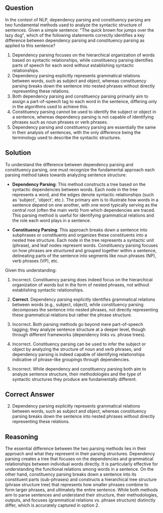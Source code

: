 ## Question
In the context of NLP, dependency parsing and constituency parsing are two fundamental methods used to analyze the syntactic structure of sentences. Given a simple sentence: "The quick brown fox jumps over the lazy dog", which of the following statements correctly identifies a key difference between dependency parsing and constituency parsing as applied to this sentence?

1. Dependency parsing focuses on the hierarchical organization of words based on syntactic relationships, while constituency parsing identifies parts of speech for each word without establishing syntactic relationships.
2. Dependency parsing explicitly represents grammatical relations between words, such as subject and object, whereas constituency parsing breaks down the sentence into nested phrases without directly representing these relations.
3. Both dependency parsing and constituency parsing primarily aim to assign a part-of-speech tag to each word in the sentence, differing only in the algorithms used to achieve this.
4. Constituency parsing cannot be used to identify the subject or object in a sentence, whereas dependency parsing is not capable of identifying phrases such as noun phrases or verb phrases.
5. Dependency parsing and constituency parsing are essentially the same in their analysis of sentences, with the only difference being the terminology used to describe the syntactic structures.

## Solution

To understand the difference between dependency parsing and constituency parsing, one must recognize the fundamental approach each parsing method takes towards analyzing sentence structure:

- **Dependency Parsing**: This method constructs a tree based on the syntactic dependencies between words. Each node in the tree represents a word, and the edges denote syntactic relationships (such as 'subject', 'object', etc.). The primary aim is to illustrate how words in a sentence depend on one another, with one word typically serving as the central root (often the main verb) from which dependencies are traced. This parsing method is useful for identifying grammatical relations and the role each word plays in a sentence. 

- **Constituency Parsing**: This approach breaks down a sentence into subphrases or constituents and organizes these constituents into a nested tree structure. Each node in the tree represents a syntactic unit (phrase), and leaf nodes represent words. Constituency parsing focuses on how phrases are structured and grouped together within a sentence, delineating parts of the sentence into segments like noun phrases (NP), verb phrases (VP), etc.

Given this understanding:

1. Incorrect. Constituency parsing does indeed focus on the hierarchical organization of words but in the form of nested phrases, not without establishing syntactic relationships.

2. **Correct**. Dependency parsing explicitly identifies grammatical relations between words (e.g., subject, object), while constituency parsing decomposes the sentence into nested phrases, not directly representing these grammatical relations but rather the phrase structure.

3. Incorrect. Both parsing methods go beyond mere part-of-speech tagging; they analyze sentence structure at a deeper level, though through different frameworks (dependency links vs. phrase trees).

4. Incorrect. Constituency parsing can be used to infer the subject or object by analyzing the structure of noun and verb phrases, and dependency parsing is indeed capable of identifying relationships indicative of phrase-like groupings through dependencies.

5. Incorrect. While dependency and constituency parsing both aim to analyze sentence structure, their methodologies and the type of syntactic structures they produce are fundamentally different.

## Correct Answer

2. Dependency parsing explicitly represents grammatical relations between words, such as subject and object, whereas constituency parsing breaks down the sentence into nested phrases without directly representing these relations.

## Reasoning

The essential difference between the two parsing methods lies in their approach and what they represent in their parsing structures. Dependency parsing creates a tree that focuses on the dependencies and grammatical relationships between individual words directly. It is particularly effective for understanding the functional relations among words in a sentence. On the other hand, constituency parsing breaks down a sentence into its constituent parts (sub-phrases) and constructs a hierarchical tree structure (phrase structure tree) that represents how smaller phrases combine to form larger phrases, and ultimately the entire sentence. While both methods aim to parse sentences and understand their structure, their methodologies, outputs, and focuses (grammatical relations vs. phrase structure) distinctly differ, which is accurately captured in option 2.
